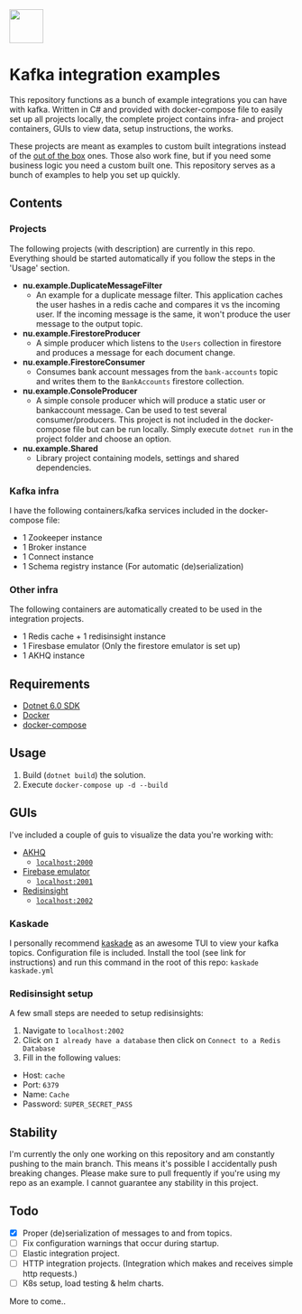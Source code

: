 <img height="60" width="60" src="https://www.explore-group.com/storage/images-processed/w-1500_h-auto_m-fit_s-any__600_470085481.jpeg">

# Kafka integration examples

This repository functions as a bunch of example integrations you can have with kafka. Written in C# and provided with docker-compose file to easily set up all projects locally, the complete project contains infra- and project containers, GUIs to view data, setup instructions, the works.

These projects are meant as examples to custom built integrations instead of the [out of the box](https://docs.confluent.io/kafka-connectors/self-managed/kafka_connectors.html) ones. Those also work fine, but if you need some business logic you need a custom built one. This repository serves as a bunch of examples to help you set up quickly.

## Contents

### Projects

The following projects (with description) are currently in this repo. Everything should be started automatically if you follow the steps in the 'Usage' section.

- **nu.example.DuplicateMessageFilter**
  - An example for a duplicate message filter. This application caches the user hashes in a redis cache and compares it vs the incoming user. If the incoming message is the same, it won't produce the user message to the output topic.
- **nu.example.FirestoreProducer**
  - A simple producer which listens to the `Users` collection in firestore and produces a message for each document change.
- **nu.example.FirestoreConsumer**
  - Consumes bank account messages from the `bank-accounts` topic and writes them to the `BankAccounts` firestore collection.
- **nu.example.ConsoleProducer**
  - A simple console producer which will produce a static user or bankaccount message. Can be used to test several consumer/producers. This project is not included in the docker-compose file but can be run locally. Simply execute `dotnet run` in the project folder and choose an option.
- **nu.example.Shared**
  - Library project containing models, settings and shared dependencies.

### Kafka infra

I have the following containers/kafka services included in the docker-compose file:

- 1 Zookeeper instance
- 1 Broker instance
- 1 Connect instance
- 1 Schema registry instance (For automatic (de)serialization)

### Other infra

The following containers are automatically created to be used in the integration projects.

- 1 Redis cache + 1 redisinsight instance
- 1 Firesbase emulator (Only the firestore emulator is set up)
- 1 AKHQ instance

## Requirements

- [Dotnet 6.0 SDK](https://dotnet.microsoft.com/en-us/download/dotnet/6.0)
- [Docker](https://www.docker.com/)
- [docker-compose](https://docs.docker.com/compose/install/)

## Usage

1. Build (`dotnet build`) the solution.
2. Execute `docker-compose up -d --build`

## GUIs

I've included a couple of guis to visualize the data you're working with:

- [AKHQ](https://github.com/tchiotludo/akhq)
  - [`localhost:2000`](http://localhost:2000)
- [Firebase emulator](https://firebase.google.com/docs/emulator-suite)
  - [`localhost:2001`](http://localhost:2001)
- [Redisinsight](https://redis.io/docs/stack/insight/)
  - [`localhost:2002`](http://localhost:2002)

### Kaskade

I personally recommend [kaskade](https://github.com/sauljabin/kaskade) as an awesome TUI to view your kafka topics. Configuration file is included. Install the tool (see link for instructions) and run this command in the root of this repo: `kaskade kaskade.yml`

### Redisinsight setup

A few small steps are needed to setup redisinsights:

1. Navigate to `localhost:2002`
2. Click on `I already have a database` then click on `Connect to a Redis Database`
3. Fill in the following values:

- Host: `cache`
- Port: `6379`
- Name: `Cache`
- Password: `SUPER_SECRET_PASS`

## Stability

I'm currently the only one working on this repository and am constantly pushing to the main branch. This means it's possible I accidentally push breaking changes. Please make sure to pull frequently if you're using my repo as an example. I cannot guarantee any stability in this project.

## Todo

- [x] Proper (de)serialization of messages to and from topics.
- [ ] Fix configuration warnings that occur during startup.
- [ ] Elastic integration project.
- [ ] HTTP integration projects. (Integration which makes and receives simple http requests.)
- [ ] K8s setup, load testing & helm charts.

More to come..
